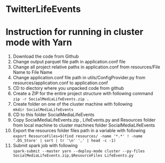 # TwitterLifeEvents


# Instruction for running in cluster mode with Yarn 
1) Download the code from Github  
2) Change output parquet file path in application.conf file   
3) Change all project relative paths in application.conf from resources/File Name to File Name
4) Change application.conf file path in utils/ConfigProvider.py from resources/application.conf to application.conf
5) CD to diectory where you unpacked code from github  
6) Create a ZIP for the entire project structure with following command   
`zip -r SocialMediaLifeEvents.zip .`  
7) Create folder on one of the cluster machine with following   
`mkdir SocialMediaLifeEvents`  
8) CD to this folder SocialMediaLifeEvents  
9) Copy SocialMediaLifeEvents.zip , LifeEvents.py and Resources folder from local machine to cluster machines folder SocialMediaLifeEvents  
10) Export the resources folder files path in a variable with following  
`export ResourceFiles=$(find resources/ -name '*.*' ! -name '.DS_Store' | sort | tr '\n' ',' | head -c -1)`
11) Submit spark job with following   
`spark-submit --master yarn --deploy-mode cluster --py-files SocialMediaLifeEvents.zip,$ResourceFiles LifeEvents.py`  
